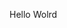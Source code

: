 Hello Wolrd



































































































































































































































































































































































































































































































































































































































































































































































































































































































































































































































































































































































































































































































































































































































































































































































































































































































































































































































































































































































































































































































































































































































































































































































































































































































































































































































































































































































































































































































































































































































































































































































































































































































































































































































































































































































































































































































































































































































































































































































































































































































































































































































































































































































